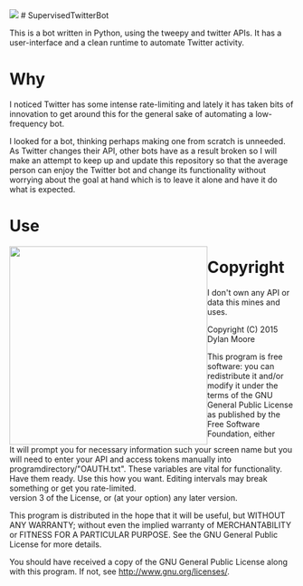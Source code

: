 <img src="http://i.imgur.com/pzCqPZw.jpg">
# SupervisedTwitterBot

This is a bot written in Python, using the tweepy and twitter APIs. It has a user-interface and a clean runtime to automate Twitter activity.

# Why
I noticed Twitter has some intense rate-limiting and lately it has
taken bits of innovation to get around this for the general sake of
automating a low-frequency bot.

I looked for a bot, thinking perhaps making one from scratch is unneeded.
As Twitter changes their API, other bots have as a result broken so I
will make an attempt to keep up and update this repository so that the
average person can enjoy the Twitter bot and change its functionality
without worrying about the goal at hand which is to leave it alone and have it do what is expected.

# Use
<img src="http://i.imgur.com/S7Hi7AH.png" width="350px" style="float:left;">
<div style="float:right;">It will prompt you for necessary information such your screen name but you will need to enter your API and access tokens manually into programdirectory/"OAUTH.txt". These variables are 
vital for functionality. Have them ready.
Use this how you want. Editing intervals may break something or get you rate-limited. </div>

# Copyright
I don't own any API or data this mines and uses. 

Copyright (C) 2015  Dylan Moore

This program is free software: you can redistribute it and/or modify
it under the terms of the GNU General Public License as published by
the Free Software Foundation, either version 3 of the License, or
(at your option) any later version.

This program is distributed in the hope that it will be useful,
but WITHOUT ANY WARRANTY; without even the implied warranty of
MERCHANTABILITY or FITNESS FOR A PARTICULAR PURPOSE.  See the
GNU General Public License for more details.

You should have received a copy of the GNU General Public License
along with this program.  If not, see <http://www.gnu.org/licenses/>.
